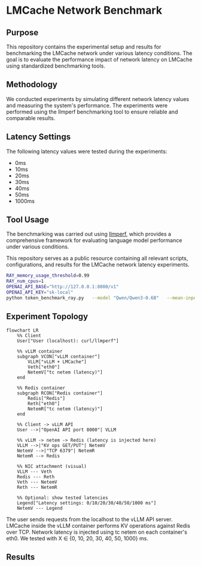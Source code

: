 # LMCache Network Benchmark

## Purpose
This repository contains the experimental setup and results for benchmarking the LMCache network under various latency conditions. The goal is to evaluate the performance impact of network latency on LMCache using standardized benchmarking tools.

## Methodology
We conducted experiments by simulating different network latency values and measuring the system's performance. The experiments were performed using the llmperf benchmarking tool to ensure reliable and comparable results.

## Latency Settings
The following latency values were tested during the experiments:
- 0ms
- 10ms
- 20ms
- 30ms
- 40ms
- 50ms
- 1000ms

## Tool Usage
The benchmarking was carried out using [llmperf](https://github.com/ray-project/llmperf), which provides a comprehensive framework for evaluating language model performance under various conditions.

This repository serves as a public resource containing all relevant scripts, configurations, and results for the LMCache network latency experiments.

```sh
RAY_memory_usage_threshold=0.99
RAY_num_cpus=1
OPENAI_API_BASE="http://127.0.0.1:8000/v1"
OPENAI_API_KEY="sk-local"
python token_benchmark_ray.py   --model "Qwen/Qwen3-0.6B"   --mean-input-tokens 128   --stddev-input-tokens 32   --mean-output-tokens 64   --stddev-output-tokens 16   --max-num-completed-requests 50   --timeout 300   --num-concurrent-requests 1   --results-dir "result_outputs/0ms"   --llm-api openai   --additional-sampling-params '{}'
```

## Experiment Topology

```mermaid
flowchart LR
    %% Client
    User["User (localhost): curl/llmperf"]

    %% vLLM container
    subgraph VCON["vLLM container"]
        VLLM["vLLM + LMCache"]
        Veth["eth0"]
        NetemV["tc netem (latency)"]
    end

    %% Redis container
    subgraph RCON["Redis container"]
        Redis["Redis"]
        Reth["eth0"]
        NetemR["tc netem (latency)"]
    end

    %% Client -> vLLM API
    User -->|"OpenAI API port 8000"| VLLM

    %% vLLM -> netem -> Redis (latency is injected here)
    VLLM -->|"KV ops GET/PUT"| NetemV
    NetemV -->|"TCP 6379"| NetemR
    NetemR --> Redis

    %% NIC attachment (visual)
    VLLM --- Veth
    Redis --- Reth
    Veth --- NetemV
    Reth --- NetemR

    %% Optional: show tested latencies
    Legend["Latency settings: 0/10/20/30/40/50/1000 ms"]
    NetemV --- Legend
```

The user sends requests from the localhost to the vLLM API server. LMCache inside the vLLM container performs KV operations against Redis over TCP. Network latency is injected using tc netem on each container's eth0. We tested with X ∈ {0, 10, 20, 30, 40, 50, 1000} ms.

## Results